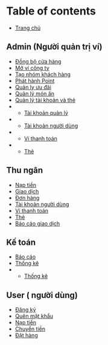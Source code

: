 
# Table of contents

* [Trang chủ](README.md)


##	Admin (Người quản trị ví)
* [Đồng bộ cửa hàng](admin/dongbocuahang.md)
* [Mở ví công ty](admin/movicongty.md)
* [Tạo nhóm khách hàng](admin/taonhomkhachhang.md)
* [Phát hành Point](admin/interactive-blocks.md)
* [Quản ly ưu đãi](admin/quanlyuudai.md)
* [Quản lý món ăn](admin/integrations.md)
* [Quản lý tài khoản và thẻ]()
* * [Tài khoản quản lý](admin/integrations.md)
* * [Tài khoản người dùng](admin/integrations.md)
* * [Ví thanh toán](admin/integrations.md)
* * [Thẻ](admin/integrations.md)
## Thu ngân
* [Nạp tiền](cashier/editor.md)
* [Giao dịch](cashier/markdown.md)
* [Đơn hàng](cashier/images-and-media.md)
* [Tài khoản người dùng](cashier/interactive-blocks.md)
* [Ví thanh toán](cashier/openapi.md)
* [Thẻ](cashier/integrations.md)
* [Báo cáo giao dịch](cashier/test.md)

## Kế toán
* [Báo cáo](cashier/integrations.md)
* [Thống kê](cashier/test.md)
* * [Thống kê](cashier/test.md)

## User ( người dùng)
* [Đăng ký](user/integrations.md)
* [Quên mật khẩu](user/test.md)
* [Nạp tiền](user/integrations.md)
* [Chuyển tiền](user/test.md)
* [Đặt hàng](user/test.md)



